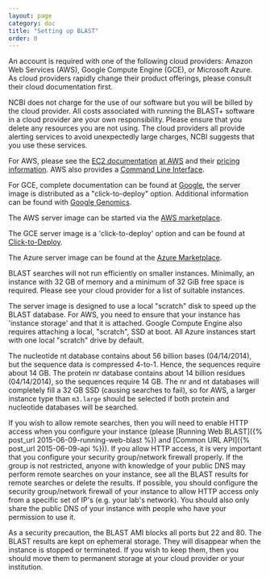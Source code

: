 ```yaml
---
layout: page
category: doc
title: "Setting up BLAST"
order: 0
---
```

An account is required with one of the following cloud providers: Amazon Web Services (AWS), Google Compute Engine (GCE), or Microsoft Azure. As cloud providers rapidly change their product offerings, please consult their cloud documentation first.

NCBI does not charge for the use of our software but you will be billed by the
cloud provider. All costs associated with running the BLAST+ software in a
cloud provider are your own responsibility. Please ensure that you delete any
resources you are not using. The cloud providers all provide alerting services
to avoid unexpectedly large charges, NCBI suggests that you use these services.

For AWS, please see the [EC2 documentation](http://docs.amazonwebservices.com/AWSEC2/latest/GettingStartedGuide/) [at AWS](http://aws.amazon.com/getting-started/) and their [pricing information](https://aws.amazon.com/ec2/pricing/). AWS also provides a [Command Line Interface](https://aws.amazon.com/cli/). 

For GCE, complete documentation can be found at [Google](https://cloud.google.com/compute/docs/), the server image is distributed as a "click-to-deploy" option. Additional information can be found with [Google Genomics](http://googlegenomics.readthedocs.org/en/latest/use_cases/run_familiar_tools/ncbiblast.html).

The AWS server image can be started via the [AWS marketplace](https://aws.amazon.com/marketplace/pp/B00N44P7L6).

The GCE server image is a 'click-to-deploy' option and can be found at [Click-to-Deploy](https://console.developers.google.com/project/_/launcher/details/click-to-deploy-images/ncbiblast). 

The Azure server image can be found at the [Azure Marketplace](https://azure.microsoft.com/en-us/marketplace/partners/ncbi/ncbi-free-2-2-31/).

BLAST searches will not run efficiently on smaller instances. Minimally, an
instance with 32 GB of memory and a minimum of 32 GiB free space is required.
Please see your cloud provider for a list of suitable instances.

The server image is designed to use a local "scratch" disk to speed up the
BLAST database. For AWS, you need to ensure that your instance has 'instance
storage' and that it is attached. Google Compute Engine also requires attaching
a local, "scratch", SSD at boot. All Azure instances start with one local
"scratch" drive by default.

The nucleotide nt database contains about 56 billion bases (04/14/2014), but
the sequence data is compressed 4-to-1. Hence, the sequences require about 14
GB. The protein nr database contains about 14 billion residues (04/14/2014), so
the sequences require 14 GB. The nr and nt databases will completely fill a 32
GB SSD (causing searches to fail), so for AWS, a larger instance type than
`m3.large` should be selected if both protein and nucleotide databases will be
searched.

If you wish to allow remote searches, then you will need to enable HTTP access
when you configure your instance (please [Running Web BLAST]({% post_url 2015-06-09-running-web-blast %}) and
[Common URL API]({% post_url 2015-06-09-api %})). If you allow HTTP access, it is very important that you
configure your security group/network firewall properly. If the group is not restricted, anyone
with knowledge of your public DNS may perform remote searches on your instance,
see all the BLAST results for remote searches or delete the results. If
possible, you should configure the security group/network firewall of your instance to
allow HTTP access only from a specific set of IP's (e.g. your lab's network). You should
also only share the public DNS of your instance with people who have your
permission to use it.

As a security precaution, the BLAST AMI blocks all ports but 22 and 80.
The BLAST results are kept on ephemeral storage. They will disappear when the
instance is stopped or terminated. If you wish to keep them, then you should
move them to permanent storage at your cloud provider or your institution.
